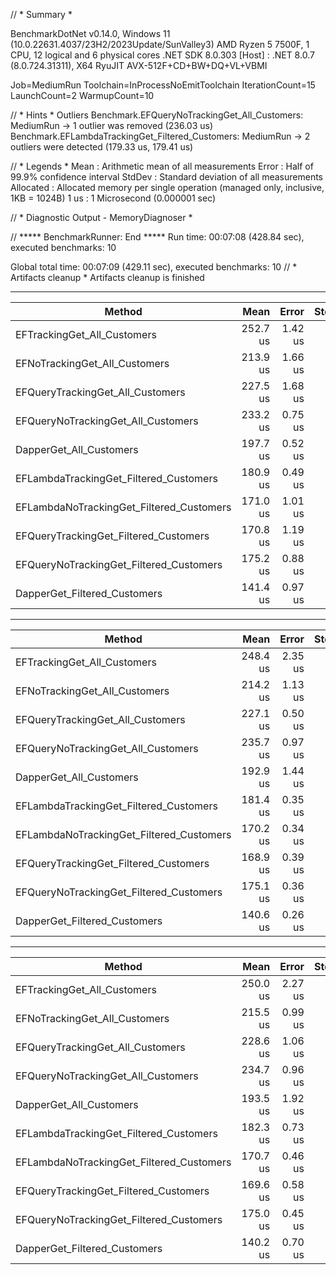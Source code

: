 // * Summary *

BenchmarkDotNet v0.14.0, Windows 11 (10.0.22631.4037/23H2/2023Update/SunValley3)
AMD Ryzen 5 7500F, 1 CPU, 12 logical and 6 physical cores
.NET SDK 8.0.303
  [Host] : .NET 8.0.7 (8.0.724.31311), X64 RyuJIT AVX-512F+CD+BW+DQ+VL+VBMI

Job=MediumRun  Toolchain=InProcessNoEmitToolchain  IterationCount=15
LaunchCount=2  WarmupCount=10

// * Hints *
Outliers
  Benchmark.EFQueryNoTrackingGet_All_Customers: MediumRun     -> 1 outlier  was  removed (236.03 us)
  Benchmark.EFLambdaTrackingGet_Filtered_Customers: MediumRun -> 2 outliers were detected (179.33 us, 179.41 us)

// * Legends *
  Mean      : Arithmetic mean of all measurements
  Error     : Half of 99.9% confidence interval
  StdDev    : Standard deviation of all measurements
  Allocated : Allocated memory per single operation (managed only, inclusive, 1KB = 1024B)
  1 us      : 1 Microsecond (0.000001 sec)

// * Diagnostic Output - MemoryDiagnoser *

// ***** BenchmarkRunner: End *****
Run time: 00:07:08 (428.84 sec), executed benchmarks: 10

Global total time: 00:07:09 (429.11 sec), executed benchmarks: 10
// * Artifacts cleanup *
Artifacts cleanup is finished

----------------------------------------------------------------------------------

| Method                                   | Mean     | Error   | StdDev  | Allocated |
|----------------------------------------- |---------:|--------:|--------:|----------:|
| EFTrackingGet_All_Customers              | 252.7 us | 1.42 us | 2.13 us | 132.38 KB |
| EFNoTrackingGet_All_Customers            | 213.9 us | 1.66 us | 2.49 us |   78.2 KB |
| EFQueryTrackingGet_All_Customers         | 227.5 us | 1.68 us | 2.51 us |  94.43 KB |
| EFQueryNoTrackingGet_All_Customers       | 233.2 us | 0.75 us | 1.12 us |  95.13 KB |
| DapperGet_All_Customers                  | 197.7 us | 0.52 us | 0.78 us |  60.13 KB |
| EFLambdaTrackingGet_Filtered_Customers   | 180.9 us | 0.49 us | 0.74 us |  31.57 KB |
| EFLambdaNoTrackingGet_Filtered_Customers | 171.0 us | 1.01 us | 1.51 us |  22.79 KB |
| EFQueryTrackingGet_Filtered_Customers    | 170.8 us | 1.19 us | 1.79 us |  36.88 KB |
| EFQueryNoTrackingGet_Filtered_Customers  | 175.2 us | 0.88 us | 1.29 us |  37.58 KB |
| DapperGet_Filtered_Customers             | 141.4 us | 0.97 us | 1.45 us |  15.59 KB |

----------------------------------------------------------------------------------

| Method                                   | Mean     | Error   | StdDev  | Allocated |
|----------------------------------------- |---------:|--------:|--------:|----------:|
| EFTrackingGet_All_Customers              | 248.4 us | 2.35 us | 5.25 us | 132.38 KB |
| EFNoTrackingGet_All_Customers            | 214.2 us | 1.13 us | 2.53 us |   78.2 KB |
| EFQueryTrackingGet_All_Customers         | 227.1 us | 0.50 us | 1.11 us |  94.43 KB |
| EFQueryNoTrackingGet_All_Customers       | 235.7 us | 0.97 us | 2.13 us |  95.13 KB |
| DapperGet_All_Customers                  | 192.9 us | 1.44 us | 3.22 us |  60.13 KB |
| EFLambdaTrackingGet_Filtered_Customers   | 181.4 us | 0.35 us | 0.78 us |  31.57 KB |
| EFLambdaNoTrackingGet_Filtered_Customers | 170.2 us | 0.34 us | 0.76 us |  22.79 KB |
| EFQueryTrackingGet_Filtered_Customers    | 168.9 us | 0.39 us | 0.86 us |  36.88 KB |
| EFQueryNoTrackingGet_Filtered_Customers  | 175.1 us | 0.36 us | 0.80 us |  37.58 KB |
| DapperGet_Filtered_Customers             | 140.6 us | 0.26 us | 0.58 us |  15.59 KB |

----------------------------------------------------------------------------------

| Method                                   | Mean     | Error   | StdDev  | Allocated |
|----------------------------------------- |---------:|--------:|--------:|----------:|
| EFTrackingGet_All_Customers              | 250.0 us | 2.27 us | 3.40 us | 132.38 KB |
| EFNoTrackingGet_All_Customers            | 215.5 us | 0.99 us | 1.49 us |   78.2 KB |
| EFQueryTrackingGet_All_Customers         | 228.6 us | 1.06 us | 1.58 us |  94.43 KB |
| EFQueryNoTrackingGet_All_Customers       | 234.7 us | 0.96 us | 1.44 us |  95.13 KB |
| DapperGet_All_Customers                  | 193.5 us | 1.92 us | 2.88 us |  60.13 KB |
| EFLambdaTrackingGet_Filtered_Customers   | 182.3 us | 0.73 us | 1.10 us |  31.57 KB |
| EFLambdaNoTrackingGet_Filtered_Customers | 170.7 us | 0.46 us | 0.64 us |  22.79 KB |
| EFQueryTrackingGet_Filtered_Customers    | 169.6 us | 0.58 us | 0.85 us |  36.88 KB |
| EFQueryNoTrackingGet_Filtered_Customers  | 175.0 us | 0.45 us | 0.68 us |  37.58 KB |
| DapperGet_Filtered_Customers             | 140.2 us | 0.70 us | 1.05 us |  15.59 KB |